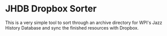 # JHDB Dropbox Sorter
This is a very simple tool to sort through an archive directory for WPI's Jazz History Database and sync the finished resources with Dropbox.
